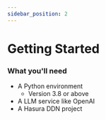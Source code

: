 ```yaml
---
sidebar_position: 2
---
```


# Getting Started


### What you'll need

- A Python environment
  - Version 3.8 or above
- A LLM service like OpenAI
- A Hasura DDN project
